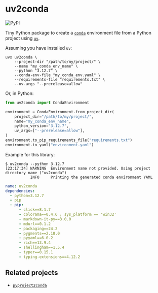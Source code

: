 # uv2conda

![PyPI](https://img.shields.io/pypi/v/uv2conda)

Tiny Python package to create a [`conda`](https://docs.anaconda.com/miniconda/) environment file from a Python project using [`uv`](https://docs.astral.sh/uv/).

Assuming you have installed `uv`:

```shell
uvx uv2conda \
    --project-dir "/path/to/my/project/" \
    --name "my_conda_env_name" \
    --python "3.12.7" \
    --conda-env-file "my_conda_env.yaml" \
    --requirements-file "requirements.txt" \
    --uv-args "--prerelease=allow"
```

Or, in Python:

```python
from uv2conda import CondaEnvironment

environment = CondaEnvironment.from_project_dir(
    project_dir="/path/to/my/project/",
    name="my_conda_env_name",
    python_version="3.12.7",
    uv_args=["--prerelease=allow"],
)
environment.to_pip_requirements_file("requirements.txt")
environment.to_yaml("environment.yaml")
```

Example for this library:

```console
$ uv2conda --python 3.12.7
[23:17:34] WARNING  Environment name not provided. Using project directory name ("uv2conda")
           INFO     Printing the generated conda environment YAML
```

```yaml
name: uv2conda
dependencies:
  - python=3.12.7
  - pip
  - pip:
      - click==8.1.7
      - colorama==0.4.6 ; sys_platform == 'win32'
      - markdown-it-py==3.0.0
      - mdurl==0.1.2
      - packaging==24.2
      - pygments==2.18.0
      - pyyaml==6.0.2
      - rich==13.9.4
      - shellingham==1.5.4
      - typer==0.15.1
      - typing-extensions==4.12.2
```

## Related projects

- [`pyproject2conda`](https://pypi.org/project/pyproject2conda/)
